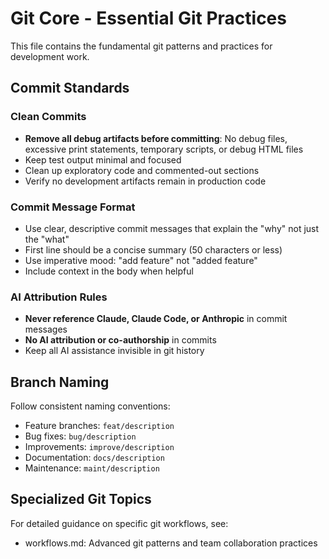 # Git Core - Essential Git Practices

This file contains the fundamental git patterns and practices for development work.

## Commit Standards

### Clean Commits
- **Remove all debug artifacts before committing**: No debug files, excessive print statements, temporary scripts, or debug HTML files
- Keep test output minimal and focused
- Clean up exploratory code and commented-out sections
- Verify no development artifacts remain in production code

### Commit Message Format
- Use clear, descriptive commit messages that explain the "why" not just the "what"
- First line should be a concise summary (50 characters or less)
- Use imperative mood: "add feature" not "added feature"
- Include context in the body when helpful

### AI Attribution Rules
- **Never reference Claude, Claude Code, or Anthropic** in commit messages
- **No AI attribution or co-authorship** in commits
- Keep all AI assistance invisible in git history

## Branch Naming

Follow consistent naming conventions:
- Feature branches: `feat/description`
- Bug fixes: `bug/description`
- Improvements: `improve/description`
- Documentation: `docs/description`
- Maintenance: `maint/description`

## Specialized Git Topics

For detailed guidance on specific git workflows, see:
- workflows.md: Advanced git patterns and team collaboration practices

